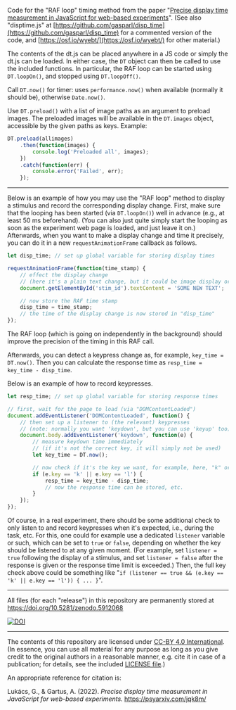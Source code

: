 Code for the "RAF loop" timing method from the paper "[Precise display time measurement in JavaScript for web-based experiments](https://psyarxiv.com/jqk8m/)". (See also "disptime.js" at [https://github.com/gasparl/disp_time](https://github.com/gasparl/disp_time) for a commented version of the code, and [https://osf.io/wyebt/](https://osf.io/wyebt/) for other material.)

The contents of the dt.js can be placed anywhere in a JS code or simply the dt.js can be loaded. In either case, the `DT` object can then be called to use the included functions. In particular, the RAF loop can be started using `DT.loopOn()`, and stopped using `DT.loopOff()`.

Call `DT.now()` for timer: uses `performance.now()` when available (normally it should be), otherwise `Date.now()`.

Use `DT.preload()` with a list of image paths as an argument to preload images. The preloaded images will be available in the `DT.images` object, accessible by the given paths as keys. Example:

```javascript
DT.preload(allimages)
    .then(function(images) {
        console.log('Preloaded all', images);
    })
    .catch(function(err) {
        console.error('Failed', err);
    });
```
---

Below is an example of how you may use the "RAF loop" method to display a stimulus and record the corresponding display change. First, make sure that the looping has been started (via `DT.loopOn()`) well in advance (e.g., at least 50 ms beforehand). (You can also just quite simply start the looping as soon as the experiment web page is loaded, and just leave it on.) Afterwards, when you want to make a display change and time it precisely, you can do it in a new `requestAnimationFrame` callback as follows.

```javascript
let disp_time; // set up global variable for storing display times

requestAnimationFrame(function(time_stamp) {
    // effect the display change
    // (here it's a plain text change, but it could be image display or whatever else)
    document.getElementById('stim_id').textContent = 'SOME NEW TEXT';

    // now store the RAF time stamp
    disp_time = time_stamp;
    // the time of the display change is now stored in "disp_time"
});
```

The RAF loop (which is going on independently in the background) should improve the precision of the timing in this RAF call.

Afterwards, you can detect a keypress change as, for example, `key_time = DT.now()`. Then you can calculate the response time as `resp_time = key_time - disp_time`.

Below is an example of how to record keypresses.

```javascript
let resp_time; // set up global variable for storing response times

// first, wait for the page to load (via "DOMContentLoaded")
document.addEventListener('DOMContentLoaded', function() {
    // then set up a listener to (the relevant) keypresses
    // (note: normally you want 'keydown', but you can use 'keyup' too)
    document.body.addEventListener('keydown', function(e) {
        // measure keydown time immediately
        // (if it's not the correct key, it will simply not be used)
        let key_time = DT.now();

        // now check if it's the key we want, for example, here, "k" or "l"
        if (e.key == 'k' || e.key == 'l') {
            resp_time = key_time - disp_time;
            // now the response time can be stored, etc.
        }
    });
});
```

Of course, in a real experiment, there should be some additional check to only listen to and record keypresses when it's expected, i.e., during the task, etc. For this, one could for example use a dedicated `listener` variable or such, which can be set to `true` or `false`, depending on whether the key should be listened to at any given moment. (For example, set `listener = true` following the display of a stimulus, and set `listener = false` after the response is given or the response time limit is exceeded.) Then, the full key check above could be something like "`if (listener == true && (e.key == 'k' || e.key == 'l')) { ... }`".

---


All files (for each "release") in this repository are permanently stored at https://doi.org/10.5281/zenodo.5912068

[![DOI](https://zenodo.org/badge/422760000.svg)](https://zenodo.org/badge/latestdoi/422760000)

---

The contents of this repository are licensed under [CC-BY 4.0 International](https://github.com/gasparl/dtjs/blob/master/LICENSE.md). (In essence, you can use all material for any purpose as long as you give credit to the original authors in a reasonable manner, e.g. cite it in case of a publication; for details, see the included [LICENSE file](https://github.com/gasparl/dtjs/blob/master/LICENSE.md).)

An appropriate reference for citation is:

Lukács, G., & Gartus, A. (2022). _Precise display time measurement in JavaScript for web-based experiments._ https://psyarxiv.com/jqk8m/
